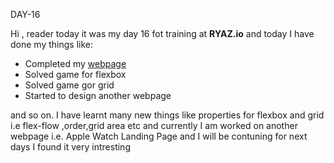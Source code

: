 DAY-16

Hi , reader today it was my day 16 fot training at **RYAZ.io** and today I have done my things like:

* Completed my [webpage](https://simarjot0032.github.io/sampleproject/html/index.html)
* Solved game for flexbox
* Solved game gor grid
* Started to design another webpage

and so on. I have learnt many new things like properties for flexbox and grid i.e flex-flow ,order,grid area etc and currently I am worked on another webpage i.e. Apple Watch Landing Page and I will be contuning for next days  I found it very intresting